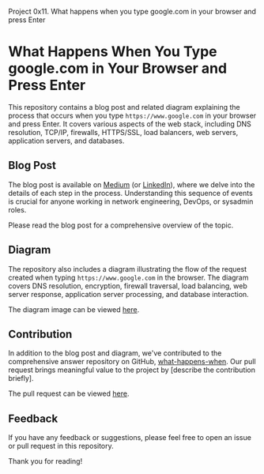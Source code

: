Project
0x11. What happens when you type google.com in your browser and press Enter
# What Happens When You Type google.com in Your Browser and Press Enter

This repository contains a blog post and related diagram explaining the process that occurs when you type `https://www.google.com` in your browser and press Enter. It covers various aspects of the web stack, including DNS resolution, TCP/IP, firewalls, HTTPS/SSL, load balancers, web servers, application servers, and databases.

## Blog Post

The blog post is available on [Medium](#) (or [LinkedIn](#)), where we delve into the details of each step in the process. Understanding this sequence of events is crucial for anyone working in network engineering, DevOps, or sysadmin roles.

Please read the blog post for a comprehensive overview of the topic.

## Diagram

The repository also includes a diagram illustrating the flow of the request created when typing `https://www.google.com` in the browser. The diagram covers DNS resolution, encryption, firewall traversal, load balancing, web server response, application server processing, and database interaction.

The diagram image can be viewed [here](#).

## Contribution

In addition to the blog post and diagram, we've contributed to the comprehensive answer repository on GitHub, [what-happens-when](https://github.com/alex/what-happens-when#the-g-key-is-pressed). Our pull request brings meaningful value to the project by [describe the contribution briefly].

The pull request can be viewed [here](#).

## Feedback

If you have any feedback or suggestions, please feel free to open an issue or pull request in this repository.

Thank you for reading!


